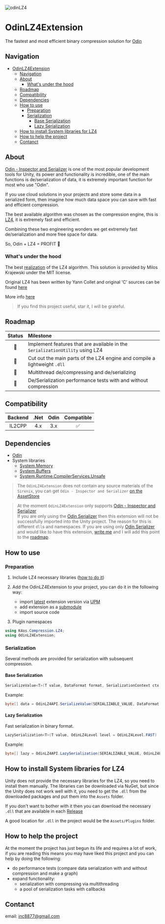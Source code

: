 ![odinLZ4](https://user-images.githubusercontent.com/29813954/111915103-582fba00-8a7d-11eb-865d-1bd6b880bece.png)
# OdinLZ4Extension

The fastest and most efficient binary compression solution for [Odin](https://assetstore.unity.com/packages/tools/utilities/odin-inspector-and-serializer-89041)

## Navigation

- [OdinLZ4Extension](#odinlz4extension)
  - [Navigation](#navigation)
  - [About](#about)
    - [What's under the hood](#whats-under-the-hood)
  - [Roadmap](#roadmap)
  - [Compatibility](#compatibility)
  - [Dependencies](#dependencies)
  - [How to use](#how-to-use)
    - [Preparation](#preparation)
    - [Serialization](#serialization)
      - [Base Serialization](#base-serialization)
      - [Lazy Serialization](#lazy-serialization)
  - [How to install System libraries for LZ4](#how-to-install-system-libraries-for-lz4)
  - [How to help the project](#how-to-help-the-project)
  - [Contanct](#contanct)

## About

[Odin - Inspector and Serializer](https://assetstore.unity.com/packages/tools/utilities/odin-inspector-and-serializer-89041) is one of the most popular development tools for Unity,
its power and functionality is incredible, one of the main functions is de/serialization of data,
it is extremely important function for most who use "Odin".

If you use cloud solutions in your projects and store some data in a serialized form,
then imagine how much data space you can save with fast and efficient compression.

The best available algorithm was chosen as the compression engine, this is [LZ4](https://en.wikipedia.org/wiki/LZ4_(compression_algorithm)), it is extremely fast and efficient.

Combining these two engineering wonders we get extremely fast de/serialization and more free space for data.

So, Odin + LZ4 = PROFIT :muscle:

### What's under the hood

The best [realization](https://github.com/MiloszKrajewski/K4os.Compression.LZ4) of the LZ4 algorithm. This solution is provided by Milos Krajewski under the MIT license.

Original LZ4 has been written by Yann Collet and original 'C' sources can be found [here](https://github.com/lz4/lz4)

More info [here](http://lz4.github.io/lz4)

>If you find this project useful, star it, I will be grateful.

## Roadmap

|  Status   | Milestone                                                                     |
| :-------: | :---------------------------------------------------------------------------- |
| :rocket:  | Implement features that are available in the `SerializationUtility` using LZ4 |
| :pushpin: | Cut out the main parts of the LZ4 engine and compile a lightweight `.dll`     |
| :pushpin: | Multithread de/compressing and de/serializing                                 |
| :pushpin: | De/Serialization performance tests with and without compression               |

## Compatibility

| Backend | .Net  | Odin  |     Compatible     |
| :-----: | :---: | :---: | :----------------: |
| IL2CPP  |  4.x  |  3.x  | :white_check_mark: |

## Dependencies

- [Odin](https://assetstore.unity.com/packages/tools/utilities/odin-inspector-and-serializer-89041)
- System libraries
  - [System.Memory](https://www.nuget.org/packages/System.Memory/)
  - [System.Buffers](https://www.nuget.org/packages/System.Buffers/)
  - [System.Runtime.CompilerServices.Unsafe](https://www.nuget.org/packages/System.Runtime.CompilerServices.Unsafe/)

> The `OdinLZ4Extension` does not contain any source materials of the `Sirenix`, you can get `Odin - Inspector and Serializer` [on the AssetStore](https://assetstore.unity.com/packages/tools/utilities/odin-inspector-and-serializer-89041)

>At the moment `OdinLZ4Extension` only supports [Odin - Inspector and Serializer](https://assetstore.unity.com/packages/tools/utilities/odin-inspector-and-serializer-89041)  
If you are only using the [Odin Serializer](https://odininspector.com/odin-serializer) then this extension will not be successfully imported into the Unity project. The reason for this is different `dll`s and namespaces. If you are using only [Odin Serializer](https://odininspector.com/odin-serializer) and would like to have this extension, [write me](#contanct) and I will add this point to the [roadmap](#roadmap).

## How to use

### Preparation

1. Include LZ4 necessary libraries ([how to do it](#how-to-install-system-libraries-for-lz4))

2. Add the OdinLZ4Extension to your project, you can do it in the following way:
   - import [latest](https://github.com/inc8877/OdinLZ4Extension/releases) extension version via [UPM](https://docs.unity3d.com/Packages/com.unity.package-manager-ui@2.0/manual/index.html)
   - add extension as a [submodule](https://git-scm.com/book/en/v2/Git-Tools-Submodules)
   - import source code

3. Plugin namespaces

```c#
using K4os.Compression.LZ4;
using OdinLZ4Extension;
```

### Serialization

Several methods are provided for serialization with subsequent compression.

#### Base Serialization

```c#
SerializeValue<T>(T value, DataFormat format, SerializationContext ctx = null, OdinLZ4Level level = OdinLZ4Level.FAST)
```

Example:

```c#
byte[] data = OdinLZ4API.SerializeValue(SERIALIZABLE_VALUE, DataFormat.Binary, compressionLevel:OdinLZ4Level.MAX);
```

#### Lazy Serialization

Fast serialization in binary format.

```c#
LazySerialization<T>(T value, OdinLZ4Level level = OdinLZ4Level.FAST)
```

Example:

```c#
byte[] lazy = OdinLZ4API.LazySerialization(SERIALIZABLE_VALUE, OdinLZ4Level.OPTIMAL);
```

## How to install System libraries for LZ4

Unity does not provide the necessary libraries for the LZ4, so you need to install them manually.
The libraries can be downloaded via NuGet, but since the Unity does not work well with it, you need to get the `.dll` from the downloaded packages and put them into the `Assets` folder.

If you don't want to bother with it then you can download the necessary `.dll` that are available in each [Release](https://github.com/inc8877/OdinLZ4Extension/releases)

A good location for `.dll` in the project would be the `Assets/Plugins` folder.

## How to help the project

At the moment the project has just begun its life and requires a lot of work,
if you are reading this means you may have liked this project and you can help by doing the following:

- do performance tests (compare data serialization with and without compression and make a graph)
- expand functionality:
  - serialization with compressing via multithreading
  - a pool of serialization tasks with callbacks

## Contanct

email: <inc8877@gmail.com>
